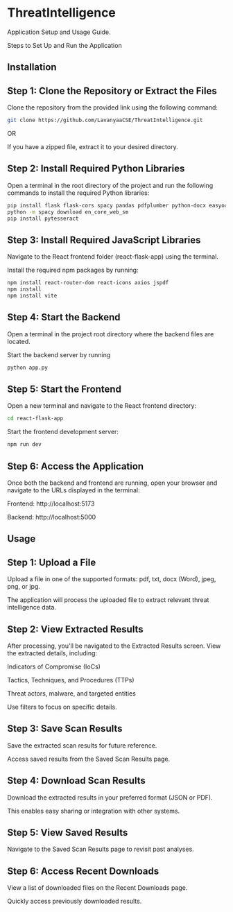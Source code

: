 # ThreatIntelligence 

Application Setup and Usage Guide. 

Steps to Set Up and Run the Application

## Installation

## Step 1: Clone the Repository or Extract the Files 

Clone the repository from the provided link using the following command:

```bash
git clone https://github.com/LavanyaaCSE/ThreatIntelligence.git
```
OR

If you have a zipped file, extract it to your desired directory.

## Step 2: Install Required Python Libraries

Open a terminal in the root directory of the project and run the following commands to install the required Python libraries:

```bash
pip install flask flask-cors spacy pandas pdfplumber python-docx easyocr
python -m spacy download en_core_web_sm
pip install pytesseract
```
## Step 3: Install Required JavaScript Libraries

Navigate to the React frontend folder (react-flask-app) using the terminal.

Install the required npm packages by running:

```bash
npm install react-router-dom react-icons axios jspdf
npm install
npm install vite
```
## Step 4: Start the Backend

Open a terminal in the project root directory where the backend files are located.

Start the backend server by running

```bash
python app.py
```
## Step 5: Start the Frontend

Open a new terminal and navigate to the React frontend directory:

```bash
cd react-flask-app
```

Start the frontend development server:

```bash
npm run dev
```

## Step 6: Access the Application

Once both the backend and frontend are running, open your browser and navigate to the URLs displayed in the terminal:

Frontend: http://localhost:5173

Backend: http://localhost:5000

## Usage

## Step 1: Upload a File

Upload a file in one of the supported formats: pdf, txt, docx (Word), jpeg, png, or jpg.

The application will process the uploaded file to extract relevant threat intelligence data.

## Step 2: View Extracted Results

After processing, you'll be navigated to the Extracted Results screen.
View the extracted details, including:

Indicators of Compromise (IoCs)

Tactics, Techniques, and Procedures (TTPs)

Threat actors, malware, and targeted entities

Use filters to focus on specific details.

## Step 3: Save Scan Results

Save the extracted scan results for future reference.

Access saved results from the Saved Scan Results page.

## Step 4: Download Scan Results

Download the extracted results in your preferred format (JSON or PDF).

This enables easy sharing or integration with other systems.

## Step 5: View Saved Results

Navigate to the Saved Scan Results page to revisit past analyses.

## Step 6: Access Recent Downloads

View a list of downloaded files on the Recent Downloads page.

Quickly access previously downloaded results.
